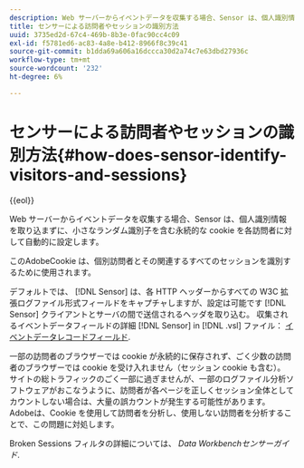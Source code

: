 ```yaml
---
description: Web サーバーからイベントデータを収集する場合、Sensor は、個人識別情報を取り込まずに、小さなランダム識別子を含む永続的な cookie を各訪問者に対して自動的に設定します。
title: センサーによる訪問者やセッションの識別方法
uuid: 3735ed2d-67c4-469b-8b3e-0fac90cc4c09
exl-id: f5781ed6-ac83-4a8e-b412-8966f8c39c41
source-git-commit: b1dda69a606a16dccca30d2a74c7e63dbd27936c
workflow-type: tm+mt
source-wordcount: '232'
ht-degree: 6%

---
```


# センサーによる訪問者やセッションの識別方法{#how-does-sensor-identify-visitors-and-sessions}

{{eol}}

Web サーバーからイベントデータを収集する場合、Sensor は、個人識別情報を取り込まずに、小さなランダム識別子を含む永続的な cookie を各訪問者に対して自動的に設定します。

このAdobeCookie は、個別訪問者とその関連するすべてのセッションを識別するために使用されます。

デフォルトでは、 [!DNL Sensor] は、各 HTTP ヘッダーからすべての W3C 拡張ログファイル形式フィールドをキャプチャしますが、設定は可能です [!DNL Sensor] クライアントとサーバの間で送信されるヘッダを取り込む。 収集されるイベントデータフィールドの詳細 [!DNL Sensor] in [!DNL .vsl] ファイル： [イベントデータレコードフィールド](../../home/c-snsr-ovrvw/c-evnt-data-rcd-flds/c-evnt-data-rcd-flds.md#concept-ed2a8797cb5b4995b55ffd50a9f12a44).

一部の訪問者のブラウザーでは cookie が永続的に保存されず、ごく少数の訪問者のブラウザーでは cookie を受け入れません（セッション cookie も含む）。 サイトの総トラフィックのごく一部に過ぎませんが、一部のログファイル分析ソフトウェアがおこなうように、訪問者が各ページを正しくセッション全体としてカウントしない場合は、大量の誤カウントが発生する可能性があります。 Adobeは、Cookie を使用して訪問者を分析し、使用しない訪問者を分析することで、この問題に対処します。

Broken Sessions フィルタの詳細については、 *Data Workbenchセンサーガイド*.
